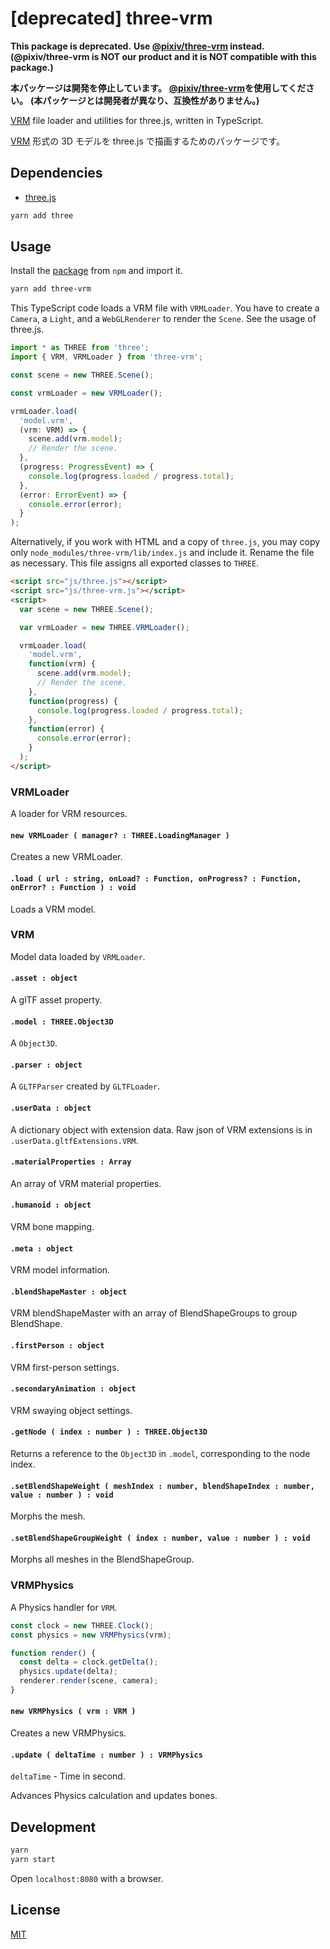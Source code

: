 # [deprecated] three-vrm

<!--
[![Latest NPM release][npm-badge]][npm-badge-url]
[![Install Size][npm-size-badge]][npm-size-badge-url]
[![License][license-badge]][license-badge-url]
[![Build Status][travis-ci-badge]][travis-ci-badge-url]
-->

**This package is deprecated.**
**Use [@pixiv/three-vrm](https://github.com/pixiv/three-vrm) instead.**
**(@pixiv/three-vrm is NOT our product and it is NOT compatible with this package.)**

**本パッケージは開発を停止しています。**
**[@pixiv/three-vrm](https://github.com/pixiv/three-vrm)を使用してください。**
**(本パッケージとは開発者が異なり、互換性がありません。)**

[VRM](https://dwango.github.io/en/vrm/) file loader and utilities for three.js, written in TypeScript.

[VRM](https://dwango.github.io/vrm/) 形式の 3D モデルを three.js で描画するためのパッケージです。

## Dependencies

- [three.js](https://github.com/mrdoob/three.js/)

```sh
yarn add three
```

## Usage

Install the [package][npm-badge-url] from `npm` and import it.

```sh
yarn add three-vrm
```

This TypeScript code loads a VRM file with `VRMLoader`.
You have to create a `Camera`, a `Light`, and a `WebGLRenderer` to render the `Scene`.
See the usage of three.js.

```ts
import * as THREE from 'three';
import { VRM, VRMLoader } from 'three-vrm';

const scene = new THREE.Scene();

const vrmLoader = new VRMLoader();

vrmLoader.load(
  'model.vrm',
  (vrm: VRM) => {
    scene.add(vrm.model);
    // Render the scene.
  },
  (progress: ProgressEvent) => {
    console.log(progress.loaded / progress.total);
  },
  (error: ErrorEvent) => {
    console.error(error);
  }
);
```

Alternatively, if you work with HTML and a copy of `three.js`, you may copy only `node_modules/three-vrm/lib/index.js` and include it.
Rename the file as necessary.
This file assigns all exported classes to `THREE`.

```html
<script src="js/three.js"></script>
<script src="js/three-vrm.js"></script>
<script>
  var scene = new THREE.Scene();

  var vrmLoader = new THREE.VRMLoader();

  vrmLoader.load(
    'model.vrm',
    function(vrm) {
      scene.add(vrm.model);
      // Render the scene.
    },
    function(progress) {
      console.log(progress.loaded / progress.total);
    },
    function(error) {
      console.error(error);
    }
  );
</script>
```

### VRMLoader

A loader for VRM resources.

#### `new VRMLoader ( manager? : THREE.LoadingManager )`

Creates a new VRMLoader.

#### `.load ( url : string, onLoad? : Function, onProgress? : Function, onError? : Function ) : void`

Loads a VRM model.

### VRM

Model data loaded by `VRMLoader`.

#### `.asset : object`

A glTF asset property.

#### `.model : THREE.Object3D`

A `Object3D`.

#### `.parser : object`

A `GLTFParser` created by `GLTFLoader`.

#### `.userData : object`

A dictionary object with extension data.
Raw json of VRM extensions is in `.userData.gltfExtensions.VRM`.

#### `.materialProperties : Array`

An array of VRM material properties.

#### `.humanoid : object`

VRM bone mapping.

#### `.meta : object`

VRM model information.

#### `.blendShapeMaster : object`

VRM blendShapeMaster with an array of BlendShapeGroups to group BlendShape.

#### `.firstPerson : object`

VRM first-person settings.

#### `.secondaryAnimation : object`

VRM swaying object settings.

#### `.getNode ( index : number ) : THREE.Object3D`

Returns a reference to the `Object3D` in `.model`, corresponding to the node index.

#### `.setBlendShapeWeight ( meshIndex : number, blendShapeIndex : number, value : number ) : void`

Morphs the mesh.

#### `.setBlendShapeGroupWeight ( index : number, value : number ) : void`

Morphs all meshes in the BlendShapeGroup.

### VRMPhysics

A Physics handler for `VRM`.

```ts
const clock = new THREE.Clock();
const physics = new VRMPhysics(vrm);

function render() {
  const delta = clock.getDelta();
  physics.update(delta);
  renderer.render(scene, camera);
}
```

#### `new VRMPhysics ( vrm : VRM )`

Creates a new VRMPhysics.

#### `.update ( deltaTime : number ) : VRMPhysics`

`deltaTime` - Time in second.

Advances Physics calculation and updates bones.

## Development

```sh
yarn
yarn start
```

Open `localhost:8080` with a browser.

## License

[MIT][license-badge-url]

[npm-badge]: https://img.shields.io/npm/v/three-vrm.svg
[npm-badge-url]: https://www.npmjs.com/package/three-vrm
[npm-size-badge]: https://packagephobia.now.sh/badge?p=three-vrm
[npm-size-badge-url]: https://packagephobia.now.sh/result?p=three-vrm
[license-badge]: https://img.shields.io/npm/l/three-vrm.svg
[license-badge-url]: ./LICENSE
[travis-ci-badge]: https://travis-ci.org/rdrgn/three-vrm.svg?branch=master
[travis-ci-badge-url]: https://travis-ci.org/rdrgn/three-vrm
